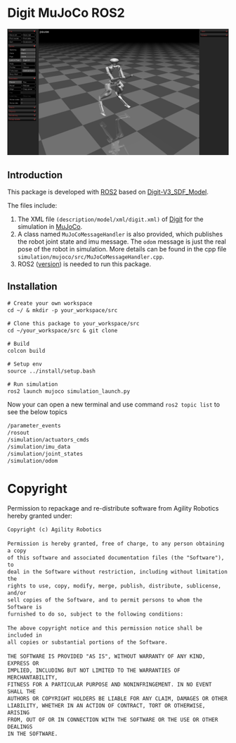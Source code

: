 # Digit MuJoCo ROS2

<div align="center">
    <img src="./results.png">
</div>

## Introduction

This package is developed with [ROS2](https://docs.ros.org/en/humble/index.html) based on [Digit-V3_SDF_Model](https://github.com/yu-fz/Digit-V3_SDF_Model).

The files include:

1. The XML file `(description/model/xml/digit.xml)` of [Digit](https://agilityrobotics.com/news/2022/future-robotics-l3mjh) for the simulation in [MuJoCo](https://mujoco.org/).
2. A class named `MuJoCoMessageHandler` is also provided, which publishes the robot joint state and imu message. The `odom` message is just the real pose of the robot in simulation. More details can be found in the cpp file `simulation/mujoco/src/MuJoCoMessageHandler.cpp`.
3. ROS2 ([version](https://docs.ros.org/en/humble/index.html)) is needed to run this package.

## Installation

```
# Create your own workspace
cd ~/ & mkdir -p your_workspace/src
```

```
# Clone this package to your_workspace/src
cd ~/your_workspace/src & git clone 
```

```
# Build
colcon build
```

```
# Setup env
source ../install/setup.bash
```

```
# Run simulation 
ros2 launch mujoco simulation_launch.py
```

Now your can open a new terminal and use command `ros2 topic list` to see the below topics
```
/parameter_events
/rosout
/simulation/actuators_cmds
/simulation/imu_data
/simulation/joint_states
/simulation/odom

```

# Copyright
Permission to repackage and re-distribute software from Agility Robotics hereby granted under:
```
Copyright (c) Agility Robotics

Permission is hereby granted, free of charge, to any person obtaining a copy
of this software and associated documentation files (the "Software"), to
deal in the Software without restriction, including without limitation the
rights to use, copy, modify, merge, publish, distribute, sublicense, and/or
sell copies of the Software, and to permit persons to whom the Software is
furnished to do so, subject to the following conditions:

The above copyright notice and this permission notice shall be included in
all copies or substantial portions of the Software.

THE SOFTWARE IS PROVIDED "AS IS", WITHOUT WARRANTY OF ANY KIND, EXPRESS OR
IMPLIED, INCLUDING BUT NOT LIMITED TO THE WARRANTIES OF MERCHANTABILITY,
FITNESS FOR A PARTICULAR PURPOSE AND NONINFRINGEMENT. IN NO EVENT SHALL THE
AUTHORS OR COPYRIGHT HOLDERS BE LIABLE FOR ANY CLAIM, DAMAGES OR OTHER
LIABILITY, WHETHER IN AN ACTION OF CONTRACT, TORT OR OTHERWISE, ARISING
FROM, OUT OF OR IN CONNECTION WITH THE SOFTWARE OR THE USE OR OTHER DEALINGS
IN THE SOFTWARE.
```
